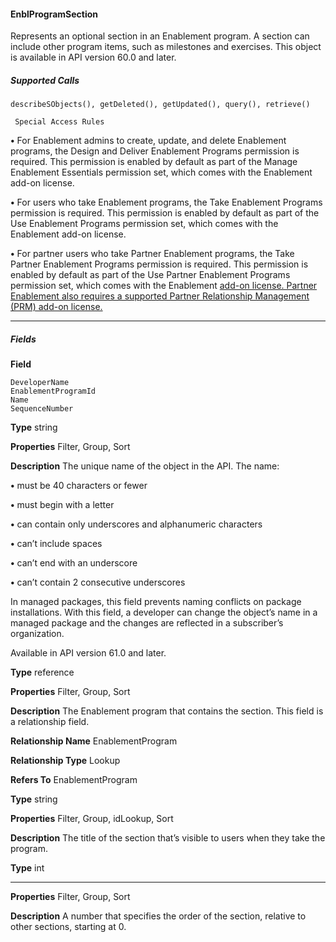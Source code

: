 #### EnblProgramSection

Represents an optional section in an Enablement program. A section can include other program items, such as milestones and exercises.
This object is available in API version 60.0 and later.

##### Supported Calls
```
describeSObjects(), getDeleted(), getUpdated(), query(), retrieve()

 Special Access Rules

```
**•** For Enablement admins to create, update, and delete Enablement programs, the Design and Deliver Enablement Programs permission
is required. This permission is enabled by default as part of the Manage Enablement Essentials permission set, which comes with
the Enablement add-on license.

**•** For users who take Enablement programs, the Take Enablement Programs permission is required. This permission is enabled by
default as part of the Use Enablement Programs permission set, which comes with the Enablement add-on license.

**•** For partner users who take Partner Enablement programs, the Take Partner Enablement Programs permission is required. This
permission is enabled by default as part of the Use Partner Enablement Programs permission set, which comes with the Enablement
[add-on license. Partner Enablement also requires a supported Partner Relationship Management (PRM) add-on license.](https://help.salesforce.com/s/articleView?id=sf.prm_support_license_template.htm&language=en_US)


-----

##### Fields

**Field**
```
DeveloperName
EnablementProgramId
Name
SequenceNumber

```

**Type**
string

**Properties**
Filter, Group, Sort

**Description**
The unique name of the object in the API. The name:

**•** must be 40 characters or fewer

**•** must begin with a letter

**•** can contain only underscores and alphanumeric characters

**•** can’t include spaces

**•** can’t end with an underscore

**•** can’t contain 2 consecutive underscores

In managed packages, this field prevents naming conflicts on package installations. With
this field, a developer can change the object’s name in a managed package and the changes
are reflected in a subscriber’s organization.

Available in API version 61.0 and later.

**Type**
reference

**Properties**
Filter, Group, Sort

**Description**
The Enablement program that contains the section. This field is a relationship field.

**Relationship Name**
EnablementProgram

**Relationship Type**
Lookup

**Refers To**
EnablementProgram

**Type**
string

**Properties**
Filter, Group, idLookup, Sort

**Description**
The title of the section that’s visible to users when they take the program.

**Type**
int


-----

**Properties**
Filter, Group, Sort

**Description**
A number that specifies the order of the section, relative to other sections, starting at 0.
